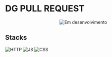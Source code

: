 # DG PULL REQUEST

<p align="center">
<img src="https://img.shields.io/static/v1?label=STATUS&message=In%20progress&color=RED&style=for-the-badge" alt="Em desenvolvimento"/>
</p>

## Stacks
![HTTP](https://user-images.githubusercontent.com/25181517/192107854-765620d7-f909-4953-a6da-36e1ef69eea6.png)
![JS](https://user-images.githubusercontent.com/25181517/117447155-6a868a00-af3d-11eb-9cfe-245df15c9f3f.png)
![CSS](https://img.shields.io/badge/spring-%236DB33F.svg?style=for-the-badge&logo=spring&logoColor=white)
